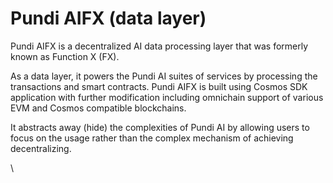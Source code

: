 # Pundi AIFX (data layer)

Pundi AIFX is a decentralized AI data processing layer that was formerly known as Function X (FX).&#x20;

As a data layer, it powers the Pundi AI suites of services by processing the transactions and smart contracts. Pundi AIFX is built using Cosmos SDK application with further modification including omnichain support of various EVM and Cosmos compatible blockchains.

It abstracts away (hide) the complexities of Pundi AI by allowing users to focus on the usage rather than the complex mechanism of achieving decentralizing.

\
